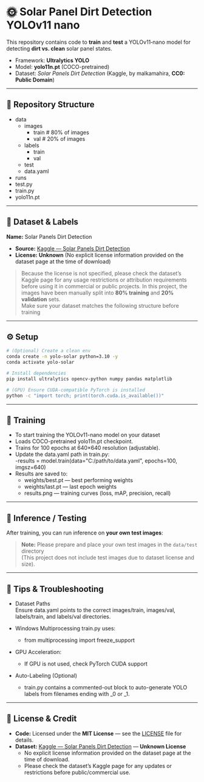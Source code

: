 # 🌞 Solar Panel Dirt Detection YOLOv11 nano

This repository contains code to **train** and **test** a YOLOv11‑nano model for detecting **dirt vs. clean** solar panel states.

- Framework: **Ultralytics YOLO**
- Model: **yolo11n.pt** (COCO-pretrained)
- Dataset: *Solar Panels Dirt Detection* (Kaggle, by malkamahira, **CC0: Public Domain**)

---

## 📂 Repository Structure

- data
  - images
    - train  # 80% of images
    - val  # 20% of images
  - labels
    - train
    - val
  - test
  - data.yaml
- runs
- test.py
- train.py
- yolo11n.pt
  
---

## 🧱 Dataset & Labels

**Name:** Solar Panels Dirt Detection  
- **Source:** [Kaggle — Solar Panels Dirt Detection](https://www.kaggle.com/datasets/malkamahira/solar-panels-dirt-detection)  
- **License:** **Unknown** (No explicit license information provided on the dataset page at the time of download)

> Because the license is not specified, please check the dataset’s Kaggle page for any usage restrictions or attribution requirements before using it in commercial or public projects.
> In this project, the images have been manually split into **80% training** and **20% validation** sets.  
> Make sure your dataset matches the following structure before training

---
## ⚙️ Setup

```bash
# (Optional) Create a clean env
conda create -n yolo-solar python=3.10 -y
conda activate yolo-solar

# Install dependencies
pip install ultralytics opencv-python numpy pandas matplotlib

# (GPU) Ensure CUDA-compatible PyTorch is installed
python -c "import torch; print(torch.cuda.is_available())" 
```
---
## 🚀 Training

- To start training the YOLOv11-nano model on your dataset  
- Loads COCO-pretrained yolo11n.pt checkpoint.  
- Trains for 100 epochs at 640×640 resolution (adjustable).  
- Update the data.yaml path in train.py:  
  -results = model.train(data="C:/path/to/data.yaml", epochs=100, imgsz=640)
- Results are saved to:
  - weights/best.pt — best performing weights
  - weights/last.pt — last epoch weights
  - results.png — training curves (loss, mAP, precision, recall)


---

## 🔎 Inference / Testing

After training, you can run inference on **your own test images**:

> **Note:** Please prepare and place your own test images in the `data/test` directory  
> (This project does not include test images due to dataset license and size).

---

## 🧰 Tips & Troubleshooting

- Dataset Paths  
Ensure data.yaml points to the correct images/train, images/val, labels/train, and labels/val directories.

- Windows Multiprocessing train.py uses:
  - from multiprocessing import freeze_support
- GPU Acceleration:    
  - If GPU is not used, check PyTorch CUDA support  
- Auto-Labeling (Optional)  
  - train.py contains a commented-out block to auto-generate YOLO labels from filenames ending with _0 or _1.

---

## 📜 License & Credit

- **Code:** Licensed under the **MIT License** — see the [LICENSE](LICENSE) file for details.  
- **Dataset:** [Kaggle — Solar Panels Dirt Detection](https://www.kaggle.com/datasets/malkamahira/solar-panels-dirt-detection) — **Unknown License**  
  - No explicit license information provided on the dataset page at the time of download.  
  - Please check the dataset’s Kaggle page for any updates or restrictions before public/commercial use.
